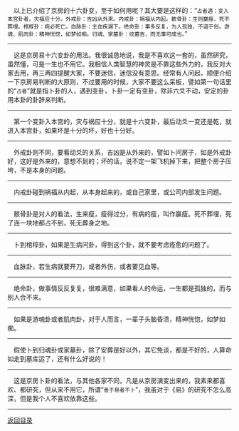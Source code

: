 &emsp;以上已介绍了京房的十六卦变，至于如何用呢？其大要是这样的：“``占者遇：变入本宫卦者，灾福应十分。外戒卦：吉凶从外来。内戒卦：祸福从内起。骸骨卦：生则赢瘦，死不葬埋。棺椁卦：病必死亡。血脉卦：主血疾漏下。绝命卦：事多反复，为人孤独，不谐于俗。游魂、肌肉卦：精神恍惚，如梦如痴。归魂、家墓卦：坟墓吉，而无事可成也。``”
___
&emsp;这是京房易十六变卦的用法。我很诚恳地说，我是不喜欢这一套的，虽然研究，虽然懂，可是一生也不用它。我相信人类智慧的神灵是不靠这些外力的，我反对大家去用，再三再四提醒大家，不要迷信，迷信没有意思。经常有人问起，顺便介绍一下京房易判断的大原则，不过要用的时候，大家不要这么呆板，譬如第一句话里的“``占者``”就是指卜卦的人，遇到变卦，卜卦一定有变卦，除非六爻不动，安定的卦用本卦的卦辞来判断。
___
&emsp;第一个变卦入本宫的，灾与祸应十分，就是十六变卦，最后动爻一变还是乾，就进入本宫卦，如果坏是十分的坏，好也十分好。
___
&emsp;外戒卦则不同，要看动爻的关系，吉凶是从外来的，譬如卜问房子，如是外戒卦好，这好是外来的，意想不到的；坏的话，说不定一架飞机掉下来，把整个房子压垮，不是本身的问题。
___
&emsp;内戒卦碰到祸福从内起，从本身起来的，或自己家里，或公司内部发生问题。
___
&emsp;骸骨卦是对人的看法，生来瘦，瘦得过分，有病的瘦，叫作赢瘦。死不葬埋，死了连一块地都占不到，死无葬身之地。
___
&emsp;卜到棺椁卦，如果是生病问卦，得到这个卦，就不要考虑痊愈的问题了。
___
&emsp;血脉卦，若生病就要开刀，或者外伤，或者要见血等。
___
&emsp;绝命卦，做事情反反复复，很难满意，如果看人的命运，一生都是孤独的，而与别人合不来。
___
&emsp;如果是游魂卦或者肌肉卦，对于人而言，一辈子头脑昏溃，精神恍惚，如梦如痴。
___
&emsp;假使卜到归魂卦或家墓卦，除了安葬是好以外，其它免谈，都是不好的，人算命如走到墓库运了，还有什么好说的！
___
&emsp;这是京房卜卦的看法，与其他各家不同，凡是从京房演变出来的，我素来都喜欢、都研究，但从来不用它，所谓“``善于易者不卜``”，我虽对于《易》的研究不怎么高深，但是我个人不喜欢依靠这些。
___
[返回目录](../../master/README.md#目录)